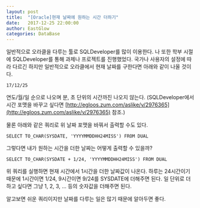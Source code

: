 ```yaml
---
layout: post
title:  "[Oracle]현재 날짜에 원하는 시간 더하기"
date:   2017-12-25 22:00:00
author: EastGlow
categories: DataBase
---
```


일반적으로 오라클을 다루는 툴로 SQLDeveloper를 많이 이용한다. 나 또한 학부 시절에 SQLDeveloper를 통해 과제나 프로젝트를 진행했었다. 국가나 사용자의 설정에 따라 다르긴 하지만 일반적으로 오라클에서 현재 날짜를 구한다면 아래와 같이 나올 것이다.

`17/12/25`

연도/월/일 순으로 나오며 분, 초 단위의 시간까진 나오지 않는다.
(SQLDeveloper에서 시간 포맷을 바꾸고 싶다면 [http://egloos.zum.com/aslike/v/2976365](http://egloos.zum.com/aslike/v/2976365) 참조.)

물론 아래와 같은 쿼리로 위 날짜 포맷을 바꿔서 출력할 수도 있다.
~~~
SELECT TO_CHAR(SYSDATE, 'YYYYMMDDHH24MISS') FROM DUAL
~~~
그렇다면 내가 원하는 시간을 더한 날짜는 어떻게 출력할 수 있을까?
~~~
SELECT TO_CHAR(SYSDATE + 1/24, 'YYYYMMDDHH24MISS') FROM DUAL
~~~

위 쿼리를 실행하면 현재 시간에서 1시간을 더한 날짜값이 나온다. 하루는 24시간이기 때문에 1시간이면 1/24, 9시간이면 9/24를 SYSDATE에 더해주면 된다. 일 단위로 더하고 싶다면 그냥 1, 2, 3, ... 등의 숫자값을 더해주면 된다.

알고보면 쉬운 쿼리이지만 날짜를 다루는 일은 많기 때문에 알아두면 좋다.
